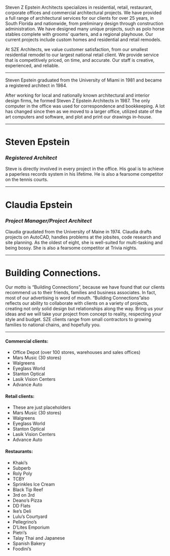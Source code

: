 Steven Z Epstein Architects specializes in residential, retail, restaurant, corporate offices and commercial architectural projects.  We have provided a full range of architectural services for our clients for over 25 years, in South Florida and nationwide, from preliminary design through construction administration. We have designed many unique projects, such as polo horse stables complete with grooms’ quarters, and a regional playhouse. Our current projects include custom homes and residential and retail remodels.

At SZE Architects, we value customer satisfaction, from our smallest residential remodel to our largest national retail client. We provide service that is competitively priced, on time, and accurate. Our staff is creative, experienced, and reliable.

* * * * * * * * * * * * * * * * * * * * * * * * * * * * * * * * * * * * * * * *

Steven Epstein graduated from the University of Miami in 1981 and became a registered architect in 1984.

After working for local and nationally known architectural and interior design firms, he formed Steven Z Epstein Architects in 1987. The only computer in the office was used for correspondence and bookkeeping. A lot has changed since then as we moved to a larger office, utilized state of the art computers and software, and plot and print our drawings in-house.

* * * * * * * * * * * * * * * * * * * * * * * * * * * * * * * * * * * * * * * *

# Steven Epstein #

### *Registered Architect* ###

Steve is directly involved in every project in the office. His goal is to achieve a paperless records system in his lifetime.  He is also a fearsome competitor on the tennis courts.

* * * * * * * * * * * * * * * * * * * * * * * * * * * * * * * * * * * * * * * *

# Claudia Epstein

### *Project Manager/Project Architect* ###

Claudia graudated from the University of Maine in 1974. Claudia drafts projects on AutoCAD, handles problems at the jobsites, code research and site planning. As the oldest of eight, she is well-suited for multi-tasking and being bossy.  She is also a fearsome competitor at Trivia nights.

* * * * * * * * * * * * * * * * * * * * * * * * * * * * * * * * * * * * * * * *

# Building Connections.

Our motto is “Building Connections”, because we have found that our clients recommend us to their friends, families and business associates.  In fact, most of our advertising is word of mouth.  “Building Connections”also reflects our ability to collaborate with clients on a variety of projects, creating not only solid design but relationships along the way.  Bring us your ideas and we will take your project from concept to reality, respecting your style and budget. SZE clients range from small contractors to growing families to national chains, and hopefully you.

* * * * * * * * * * * * * * * * * * * * * * * * * * * * * * * * * * * * * * * *

#### Commercial clients: ####

- Office Depot (over 100 stores, warehouses and sales offices)
- Mars Music (30 stores)
- Walgreens
- Eyeglass World
- Stanton Optical
- Lasik Vision Centers
- Advance Auto

#### Retail clients: ####

- These are just placeholders
- Mars Music (30 stores)
- Walgreens
- Eyeglass World
- Stanton Optical
- Lasik Vision Centers
- Advance Auto

#### Restaurants: ####

- Khaki’s
- Subperb
- Roly Poly
- TCBY
- Sprinkles Ice Cream
- Black Tip Reef
- 3rd on 3rd
- Deano’s Pizza
- DD Flats
- Ike’s Deli
- Lulu’s Courtyard
- Pellegrino’s
- D’Lites Emporium
- Pietri’s
- Talay Thai and Japanese
- Spanish Bakery
- Foodini’s
